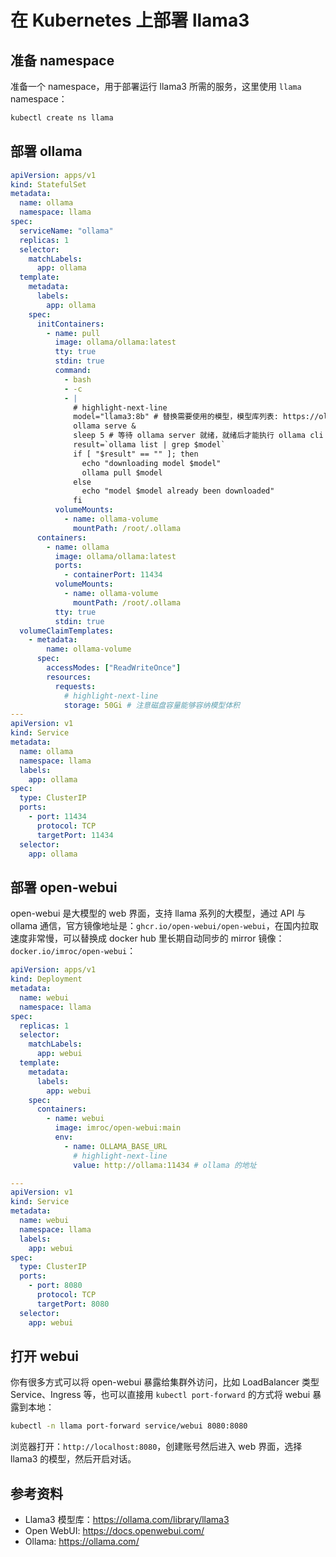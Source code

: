 # 在 Kubernetes 上部署 llama3

## 准备 namespace

准备一个 namespace，用于部署运行 llama3 所需的服务，这里使用 `llama` namespace：

```bash
kubectl create ns llama
```

## 部署 ollama

```yaml showLineNumbers
apiVersion: apps/v1
kind: StatefulSet
metadata:
  name: ollama
  namespace: llama
spec:
  serviceName: "ollama"
  replicas: 1
  selector:
    matchLabels:
      app: ollama
  template:
    metadata:
      labels:
        app: ollama
    spec:
      initContainers:
        - name: pull
          image: ollama/ollama:latest
          tty: true
          stdin: true
          command:
            - bash
            - -c
            - |
              # highlight-next-line
              model="llama3:8b" # 替换需要使用的模型，模型库列表: https://ollama.com/library/llama3
              ollama serve &
              sleep 5 # 等待 ollama server 就绪，就绪后才能执行 ollama cli 工具的命令
              result=`ollama list | grep $model`
              if [ "$result" == "" ]; then
                echo "downloading model $model"
                ollama pull $model
              else
                echo "model $model already been downloaded"
              fi
          volumeMounts:
            - name: ollama-volume
              mountPath: /root/.ollama
      containers:
        - name: ollama
          image: ollama/ollama:latest
          ports:
            - containerPort: 11434
          volumeMounts:
            - name: ollama-volume
              mountPath: /root/.ollama
          tty: true
          stdin: true
  volumeClaimTemplates:
    - metadata:
        name: ollama-volume
      spec:
        accessModes: ["ReadWriteOnce"]
        resources:
          requests:
            # highlight-next-line
            storage: 50Gi # 注意磁盘容量能够容纳模型体积
---
apiVersion: v1
kind: Service
metadata:
  name: ollama
  namespace: llama
  labels:
    app: ollama
spec:
  type: ClusterIP
  ports:
    - port: 11434
      protocol: TCP
      targetPort: 11434
  selector:
    app: ollama
```

## 部署 open-webui

open-webui 是大模型的 web 界面，支持 llama 系列的大模型，通过 API 与 ollama 通信，官方镜像地址是：`ghcr.io/open-webui/open-webui`，在国内拉取速度非常慢，可以替换成 docker hub 里长期自动同步的 mirror 镜像：`docker.io/imroc/open-webui`：

```yaml showLineNumbers
apiVersion: apps/v1
kind: Deployment
metadata:
  name: webui
  namespace: llama
spec:
  replicas: 1
  selector:
    matchLabels:
      app: webui
  template:
    metadata:
      labels:
        app: webui
    spec:
      containers:
        - name: webui
          image: imroc/open-webui:main
          env:
            - name: OLLAMA_BASE_URL
              # highlight-next-line
              value: http://ollama:11434 # ollama 的地址

---
apiVersion: v1
kind: Service
metadata:
  name: webui
  namespace: llama
  labels:
    app: webui
spec:
  type: ClusterIP
  ports:
    - port: 8080
      protocol: TCP
      targetPort: 8080
  selector:
    app: webui
```

## 打开 webui

你有很多方式可以将 open-webui 暴露给集群外访问，比如 LoadBalancer 类型 Service、Ingress 等，也可以直接用 `kubectl port-forward` 的方式将 webui 暴露到本地：

```bash
kubectl -n llama port-forward service/webui 8080:8080
```

浏览器打开：`http://localhost:8080`，创建账号然后进入 web 界面，选择 llama3 的模型，然后开启对话。

## 参考资料

* Llama3 模型库：https://ollama.com/library/llama3
* Open WebUI: https://docs.openwebui.com/
* Ollama: https://ollama.com/
